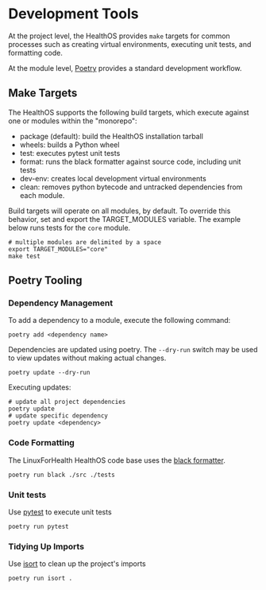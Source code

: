 # Development Tools

At the project level, the HealthOS provides `make` targets for common processes such as creating virtual environments,
executing unit tests, and formatting code.  

At the module level, [Poetry](https://python-poetry.org/) provides a standard development workflow.

## Make Targets

The HealthOS supports the following build targets, which execute against one or modules within the "monorepo":

- package (default): build the HealthOS installation tarball
- wheels: builds a Python wheel
- test: executes pytest unit tests
- format: runs the black formatter against source code, including unit tests
- dev-env: creates local development virtual environments
- clean: removes python bytecode and untracked dependencies from each module.

Build targets will operate on all modules, by default. To override this behavior, set and export the TARGET_MODULES variable.
The example below runs tests for the `core` module.
```shell
# multiple modules are delimited by a space
export TARGET_MODULES="core"
make test
```

## Poetry Tooling

### Dependency Management
To add a dependency to a module, execute the following command:
```shell
poetry add <dependency name>
```

Dependencies are updated using poetry. The `--dry-run` switch may be used to view updates without making actual changes.
```shell
poetry update --dry-run
```

Executing updates:
```shell
# update all project dependencies
poetry update
# update specific dependency
poetry update <dependency>
```


### Code Formatting
The LinuxForHealth HealthOS code base uses the [black formatter](https://black.readthedocs.io/en/stable/).

```shell
poetry run black ./src ./tests
```

### Unit tests 
Use [pytest](https://docs.pytest.org/en/7.1.x/) to execute unit tests

```shell
poetry run pytest
```

### Tidying Up Imports
Use [isort](https://pycqa.github.io/isort/) to clean up the project's imports

```shell
poetry run isort .
```
